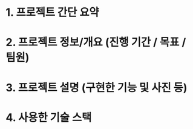 # 1. 프로젝트 간단 요약


# 2. 프로젝트 정보/개요 (진행 기간 / 목표 / 팀원)


# 3. 프로젝트 설명 (구현한 기능 및 사진 등)


# 4. 사용한 기술 스택
